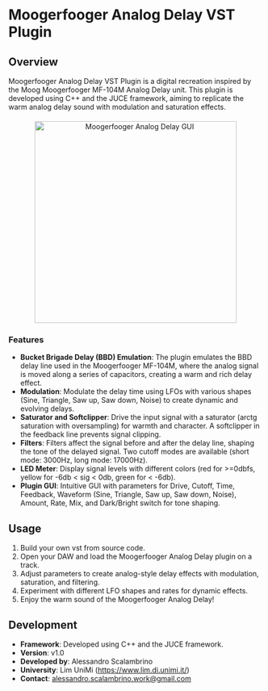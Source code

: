 # Moogerfooger Analog Delay VST Plugin

## Overview
Moogerfooger Analog Delay VST Plugin is a digital recreation inspired by the Moog Moogerfooger MF-104M Analog Delay unit. This plugin is developed using C++ and the JUCE framework, aiming to replicate the warm analog delay sound with modulation and saturation effects.
<div style="text-align: center; margin-top: 20px;">
  <img src="https://github.com/alessandro-scalambrino/MoogerFooger-Emulation/assets/156260456/9bd1b14a-e47a-4d94-a9fe-d7869479938b" alt="Moogerfooger Analog Delay GUI" width="400">
</div>


### Features
- **Bucket Brigade Delay (BBD) Emulation**: The plugin emulates the BBD delay line used in the Moogerfooger MF-104M, where the analog signal is moved along a series of capacitors, creating a warm and rich delay effect.
- **Modulation**: Modulate the delay time using LFOs with various shapes (Sine, Triangle, Saw up, Saw down, Noise) to create dynamic and evolving delays.
- **Saturator and Softclipper**: Drive the input signal with a saturator (arctg saturation with oversampling) for warmth and character. A softclipper in the feedback line prevents signal clipping.
- **Filters**: Filters affect the signal before and after the delay line, shaping the tone of the delayed signal. Two cutoff modes are available (short mode: 3000Hz, long mode: 17000Hz).
- **LED Meter**: Display signal levels with different colors (red for >=0dbfs, yellow for -6db < sig < 0db, green for < -6db).
- **Plugin GUI**: Intuitive GUI with parameters for Drive, Cutoff, Time, Feedback, Waveform (Sine, Triangle, Saw up, Saw down, Noise), Amount, Rate, Mix, and Dark/Bright switch for tone shaping.

## Usage
1. Build your own vst from source code.
2. Open your DAW and load the Moogerfooger Analog Delay plugin on a track.
3. Adjust parameters to create analog-style delay effects with modulation, saturation, and filtering.
4. Experiment with different LFO shapes and rates for dynamic effects.
5. Enjoy the warm sound of the Moogerfooger Analog Delay!

## Development
- **Framework**: Developed using C++ and the JUCE framework.
- **Version**: v1.0
- **Developed by**: Alessandro Scalambrino
- **University**: Lim UniMi (https://www.lim.di.unimi.it/)
- **Contact**: alessandro.scalambrino.work@gmail.com


